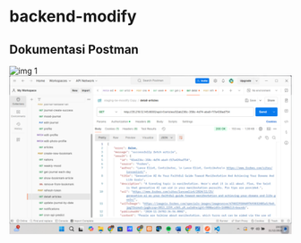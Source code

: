 # backend-modify


## Dokumentasi Postman

![img 1](dokumentationpostman/articles.png)
![img 2](dokumentation%20postman/detail%20articles.png)